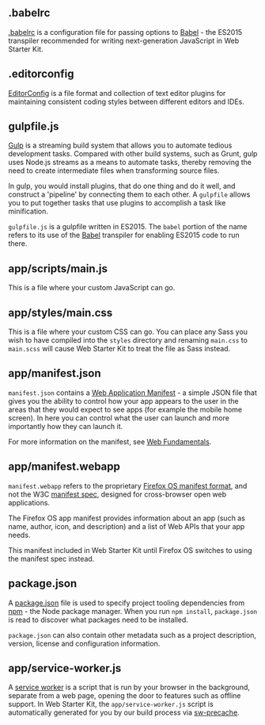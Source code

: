 
## .babelrc

[.babelrc](https://babeljs.io/docs/usage/babelrc/) is a configuration file for passing options to [Babel](https://babeljs.io) - the ES2015 transpiler recommended for writing next-generation JavaScript in Web Starter Kit. 

## .editorconfig

[EditorConfig](http://editorconfig.org/) is a file format and collection of text editor plugins for maintaining consistent coding styles between different editors and IDEs.

## gulpfile.js

[Gulp](http://gulpjs.com) is a streaming build system that allows you to automate tedious development tasks. Compared with other build systems, such as Grunt, gulp uses Node.js streams as a means to automate tasks, thereby removing the need to create intermediate files when transforming source files. 

In gulp, you would install plugins, that do one thing and do it well, and construct a 'pipeline' by connecting them to each other. A `gulpfile` allows you to put together tasks that use plugins to accomplish a task like minification. 

`gulpfile.js` is a gulpfile written in ES2015. The `babel` portion of the name refers to its use of the [Babel](https://babeljs.io) transpiler for enabling ES2015 code to run there.

## app/scripts/main.js

This is a file where your custom JavaScript can go. 

## app/styles/main.css

This is a file where your custom CSS can go. You can place any Sass you wish to have compiled into the `styles` directory and renaming `main.css` to `main.scss` will cause Web Starter Kit to treat the file as Sass instead.

## app/manifest.json

`manifest.json` contains a [Web Application Manifest](https://w3c.github.io/manifest/) - a simple JSON file that gives you the ability to control how your app appears to the user in the areas that they would expect to see apps (for example the mobile home screen). In here you can control what the user can launch and more importantly how they can launch it. 

For more information on the manifest, see [Web Fundamentals](https://developers.google.com/web/updates/2014/11/Support-for-installable-web-apps-with-webapp-manifest-in-chrome-38-for-Android).

## app/manifest.webapp

`manifest.webapp` refers to the proprietary [Firefox OS manifest format](https://developer.mozilla.org/en-US/Apps/Build/Manifest), and not the W3C [manifest spec](https://w3c.github.io/manifest/), designed for cross-browser open web applications. 

The Firefox OS app manifest provides information about an app (such as name, author, icon, and description) and a list of Web APIs that your app needs.

This manifest included in Web Starter Kit until Firefox OS switches to using the manifest spec instead.

## package.json

A [package.json](https://docs.npmjs.com/files/package.json) file is used to specify project tooling dependencies from [npm](http://npmjs.org) - the Node package manager. When you run `npm install`, `package.json` is read to discover what packages need to be installed. 

`package.json` can also contain other metadata such as a project description, version, license and configuration information.

## app/service-worker.js

A [service worker](http://www.html5rocks.com/en/tutorials/service-worker/introduction/) is a script that is run by your browser in the background, separate from a web page, opening the door to features such as offline support. In Web Starter Kit, the `app/service-worker.js` script is automatically generated for you by our build process via [sw-precache](https://github.com/GoogleChrome/sw-precache/).

